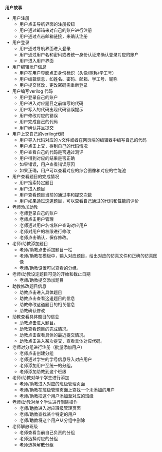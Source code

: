**用户故事**

- 用户注册
  - 用户点击导航界面的注册按钮
  - 用户通过邮箱来对自己的账户进行注册
  - 用户通过点击邮箱链接，来确认注册
- 用户登录
  - 用户通过导航界面进入登录
  - 用户通过用户名和密码或者统一身份认证来确认登录对应的账户
  - 用户进入用户界面
- 用户编辑账户信息
  - 用户在用户界面点击身份标识（头像/昵称/学工号）
  - 用户编辑信息，如姓名、密码、邮箱、学工号、昵称
  - 用户提交修改，更改密码需重新登录
- 用户编写verilog 代码 
  - 用户登录自己的账户
  - 用户进入对应题目之前编写的代码
  - 用户写入的代码出现代码错误提示
  - 用户修改对应的错误
  - 用户完成自己的代码
  - 用户确认并且提交
- 用户上交自己的verilog代码
  - 用户导入代码对应的.v文件或者在网页端的编辑器中编写自己的代码
  - 用户点击上交，得到自己的代码情况
  - 用户查看自己的代码是否通过测评
  - 用户得到对应的结果是否正确
  - 如果错误，用户查看错误原因
  - 如果正确，用户可以查看对应的综合图像和对应的性能池
- 用户查看题目的完成情况
  - 用户搜索特定题目
  - 用户进入题目
  - 用户查看题目当前的通过率和提交次数
  - 用户如果通过这道题目，可以查看自己通过的代码和性能的评价
- 老师添加助教
  - 老师登录自己的账户
  - 老师点击用户管理
  - 老师通过用户名或账户查询对应用户
  - 老师对用户的权限进行修改
  - 老师点击确认，保存修改。
- 老师/助教添加题目
  - 老师/助教点击添加题目一栏
  - 老师/助教在模板中，输入对应题目，给出对应的仿真文件和正确的仿真图像
  - 老师/助教设置可以查看的分组。
- 老师/助教设定题目可见的开始和截止日期
  - 老师/助教提交添加题目
- 助教修改题目信息
  - 助教点击进入具体题目
  - 助教点击查看这道题目的信息
  - 助教修改这道题目的相关信息
  - 助教确认修改
- 助教查看具体题目的信息
  - 助教点击进入题目。
  - 助教查看题目的完成情况。
  - 助教点击查看具体的最近提交情况。
  - 助教点击进入某次提交，查看具体对应代码。
- 老师对分组进行注册（批量添加用户）
  - 老师点击创建分组
  - 老师通过学生的学号信息导入对应用户
  - 老师添加用户至统一的分组。
  - 老师添加助教到这个班级
- 老师/助教对单个学生进行添加
  - 老师/助教进入对应的班级管理页面
  - 老师/助教在班级管理页面上查找一个未添加的用户
  - 老师/助教把这个用户添加至对应的班级
- 老师/助教对单个学生进行删除操作
  - 老师/助教进入对应班级管理页面
  - 老师/助教查找某个特定的用户
  - 老师/助教将这个用户从分组中删除
- 老师解散班级
  - 老师查看当前自己负责的分组
  - 老师选择对应的分组
  - 老师选择解散分组
